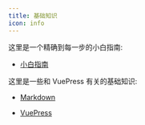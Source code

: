 ```yaml
---
title: 基础知识
icon: info
---
```


这里是一个精确到每一步的小白指南:

- [小白指南](tutorial.md)

这里是一些和 VuePress 有关的基础知识:

- [Markdown](markdown/readme.md)

- [VuePress](vuepress/readme.md)
